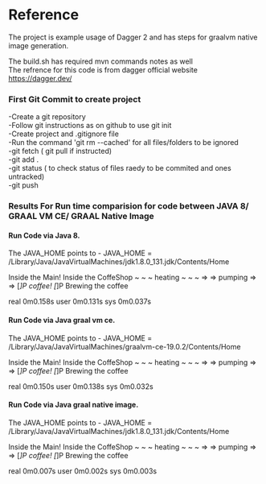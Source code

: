 # Reference
The project is example usage of Dagger 2 and has steps for graalvm native image generation.     

The build.sh has required mvn commands notes as well  
The refrence for this code is from dagger official website https://dagger.dev/  

### First Git Commit to create project
-Create a git repository  
-Follow git instructions as on github  to use git init  
-Create project and .gitignore file  
-Run the command 'git rm --cached' for all files/folders to  be ignored  
-git fetch ( git pull if instructed)  
-git add .   
-git status ( to check status of files raedy to be commited and ones untracked)  
-git push  

### Results For Run time comparision for code between JAVA 8/ GRAAL VM CE/ GRAAL Native Image  

#### Run Code via Java 8.    
The JAVA_HOME points to - JAVA_HOME = /Library/Java/JavaVirtualMachines/jdk1.8.0_131.jdk/Contents/Home  

Inside the Main!
Inside the CoffeShop
~ ~ ~ heating ~ ~ ~
=> => pumping => =>
 [_]P coffee! [_]P 
Brewing the coffee

real	0m0.158s
user	0m0.131s
sys	0m0.037s  

#### Run Code via Java graal vm ce.   
The JAVA_HOME points to - JAVA_HOME = /Library/Java/JavaVirtualMachines/graalvm-ce-19.0.2/Contents/Home  

Inside the Main!
Inside the CoffeShop
~ ~ ~ heating ~ ~ ~
=> => pumping => =>
 [_]P coffee! [_]P 
Brewing the coffee

real	0m0.150s
user	0m0.138s
sys	0m0.032s  

#### Run Code via Java graal native image.  
The JAVA_HOME points to - JAVA_HOME = /Library/Java/JavaVirtualMachines/jdk1.8.0_131.jdk/Contents/Home  

Inside the Main!
Inside the CoffeShop
~ ~ ~ heating ~ ~ ~
=> => pumping => =>
 [_]P coffee! [_]P 
Brewing the coffee

real	0m0.007s
user	0m0.002s
sys	0m0.003s
